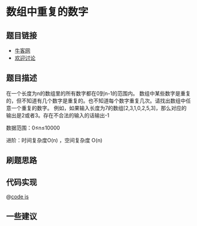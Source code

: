 # 数组中重复的数字

## 题目链接

- [牛客网](https://www.nowcoder.com/practice/6fe361ede7e54db1b84adc81d09d8524)
- [欢迎讨论](https://github.com/142vip/JavaScriptCollection/issues/19)

## 题目描述

在一个长度为n的数组里的所有数字都在0到n-1的范围内。 数组中某些数字是重复的，但不知道有几个数字是重复的。也不知道每个数字重复几次。请找出数组中任意一个重复的数字。 例如，如果输入长度为7的数组[2,3,1,0,2,5,3]，那么对应的输出是2或者3。存在不合法的输入的话输出-1

数据范围：0≤n≤10000

进阶：时间复杂度O(n) ，空间复杂度 O(n)

## 刷题思路

## 代码实现

@[code js](@code/algorithm/sword-point/数组和矩阵/duplicate.js)

## 一些建议
